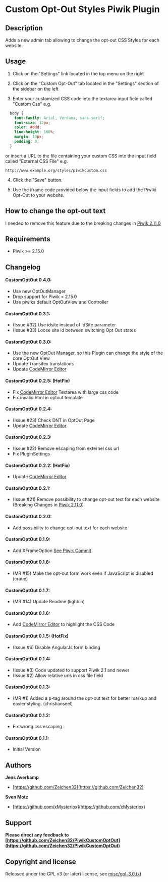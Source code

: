 # Custom Opt-Out Styles Piwik Plugin

## Description

Adds a new admin tab allowing to change the opt-out CSS Styles for each website.

## Usage

1) Click on the "Settings" link located in the top menu on the right

2) Click on the "Custom Opt-Out" tab located in the "Settings" section of the sidebar on the left

3) Enter your customized CSS code into the textarea input field called "Custom Css" e.g.
```css     
  body {
    font-family: Arial, Verdana, sans-serif;
    font-size: 12px;
    color: #ddd;
    line-height: 160%;
    margin: 10px;
    padding: 0;
  }
```
or insert a URL to the file containing your custom CSS into the input field called "External CSS File" e.g.

  ``http://www.example.org/styles/piwikcustom.css``

4) Click the "Save" button.

5) Use the iframe code provided below the input fields to add the Piwiki Opt-Out to your website.

## How to change the opt-out text

I needed to remove this feature due to the breaking changes in [Piwik 2.11.0](https://github.com/piwik/piwik/blob/master/CHANGELOG.md#piwik-2110)

## Requirements

+ Piwik >= 2.15.0

## Changelog

#### CustomOptOut 0.4.0:
* Use new OptOutManager
* Drop support for Piwik < 2.15.0
* Use piwiks default OptOutView and Controller

#### CustomOptOut 0.3.1:
* (Issue #32) Use idsite instead of idSite parameter
* (Issue #33) Loose site id between switching Opt Out states

#### CustomOptOut 0.3.0:
* Use the new OptOut Manager, so this Plugin can change the style of the core OptOut View
* Update Transifex translations
* Update [CodeMirror Editor](http://codemirror.net)

#### CustomOptOut 0.2.5: (HotFix)
* Fix [CodeMirror Editor](http://codemirror.net) Textarea with large css code
* Fix invalid html in optout template

#### CustomOptOut 0.2.4:
* (Issue #23) Check DNT in OptOut Page
* Update [CodeMirror Editor](http://codemirror.net)

#### CustomOptOut 0.2.3:
* (Issue #22) Remove escaping from externel css url
* Fix PluginSettings

#### CustomOptOut 0.2.2: (HotFix)
* Update [CodeMirror Editor](http://codemirror.net)

#### CustomOptOut 0.2.1:
* (Issue #21) Remove possibility to change opt-out text for each website (Breaking Changes in [Piwik 2.11.0](https://github.com/piwik/piwik/blob/master/CHANGELOG.md#piwik-2110))

#### CustomOptOut 0.2.0:
* Add possibility to change opt-out text for each website

#### CustomOptOut 0.1.9:
* Add XFrameOption [See Piwik Commit](https://github.com/piwik/piwik/commit/25545fdc55a1decd13548c1f3f6479789956e56c)

#### CustomOptOut 0.1.8:
* (MR #15) Make the opt-out form work even if JavaScript is disabled (craue)

#### CustomOptOut 0.1.7:
* (MR #14) Update Readme (kghbln)

#### CustomOptOut 0.1.6:
* Add [CodeMirror Editor](http://codemirror.net) to highlight the CSS Code

#### CustomOptOut 0.1.5: (HotFix)
* (Issue #6) Disable AngularJs form binding

#### CustomOptOut 0.1.4:
* (Issue #3) Code updated to support Piwik 2.1 and newer
* (Issue #2) Allow relative urls in css file field

#### CustomOptOut 0.1.3:
* (MR #1) Added a p-tag around the opt-out text for better markup and easier styling. (christianseel)

#### CustomOptOut 0.1.2:
* Fix wrong css escaping

#### CustomOptOut 0.1.1:
* Initial Version


## Authors

**Jens Averkamp**

+ [https://github.com/Zeichen32](https://github.com/Zeichen32)

**Sven Motz**

+ [https://github.com/xMysteriox](https://github.com/xMysteriox)

## Support
**Please direct any feedback to [https://github.com/Zeichen32/PiwikCustomOptOut](https://github.com/Zeichen32/PiwikCustomOptOut)**

## Copyright and license

Released under the GPL v3 (or later) license, see [misc/gpl-3.0.txt](misc/gpl-3.0.txt)
